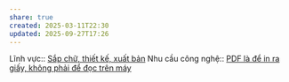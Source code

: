 ```yaml
---
share: true
created: 2025-03-11T22:30
updated: 2025-09-27T17:26
---
```

Lĩnh vực:: [Sắp chữ, thiết kế, xuất bản](../../L%C4%A9nh%20v%E1%BB%B1c/S%E1%BA%AFp%20ch%E1%BB%AF,%20thi%E1%BA%BFt%20k%E1%BA%BF,%20xu%E1%BA%A5t%20b%E1%BA%A3n.md)
Nhu cầu công nghệ::
[PDF là để in ra giấy, không phải để đọc trên máy](../../Gi%E1%BA%A3i%20ph%C3%A1p%20k%E1%BB%B9%20thu%E1%BA%ADt/PDF.%20S%C3%A1ch,%20d%E1%BB%8Bch%20thu%E1%BA%ADt/PDF/PDF%20l%C3%A0%20%C4%91%E1%BB%83%20in%20ra%20gi%E1%BA%A5y,%20kh%C3%B4ng%20ph%E1%BA%A3i%20%C4%91%E1%BB%83%20%C4%91%E1%BB%8Dc%20tr%C3%AAn%20m%C3%A1y.md)
